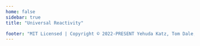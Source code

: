 ```yaml
---
home: false
sidebar: true
title: "Universal Reactivity"

footer: "MIT Licensed | Copyright © 2022-PRESENT Yehuda Katz, Tom Dale, Chirag Patel and Starbeam contributors"
---
```


<Home />
